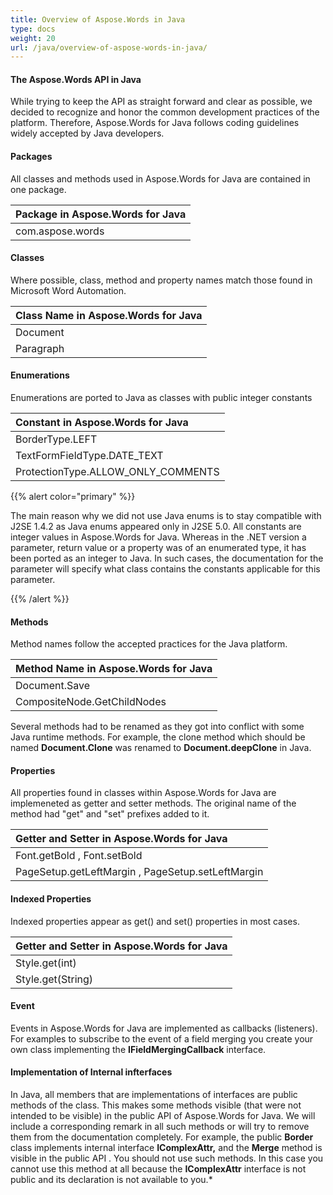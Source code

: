 ```yaml
---
title: Overview of Aspose.Words in Java
type: docs
weight: 20
url: /java/overview-of-aspose-words-in-java/
---
```


#### **The Aspose.Words API in Java**

While trying to keep the API as straight forward and clear as possible, we decided to recognize and honor the common development practices of the platform. Therefore, Aspose.Words for Java follows coding guidelines widely accepted by Java developers. 

#### **Packages**

All classes and methods used in Aspose.Words for Java are contained in one package.

|Package in Aspose.Words for Java |
| :- |
|com.aspose.words |

#### **Classes**

Where possible, class, method and property names match those found in Microsoft Word Automation.

|Class Name in Aspose.Words for Java |
| :- |
|Document |
|Paragraph |

#### **Enumerations**

Enumerations are ported to Java as classes with public integer constants

|Constant in Aspose.Words for Java |
| :- |
|BorderType.LEFT |
|TextFormFieldType.DATE_TEXT |
|ProtectionType.ALLOW_ONLY_COMMENTS |
{{% alert color="primary" %}} 

The main reason why we did not use Java enums is to stay compatible with J2SE 1.4.2 as Java enums appeared only in J2SE 5.0. All constants are integer values in Aspose.Words for Java. Whereas in the .NET version a parameter, return value or a property was of an enumerated type, it has been ported as an integer to Java. In such cases, the documentation for the parameter will specify what class contains the constants applicable for this parameter. 

{{% /alert %}} 

#### **Methods**

Method names follow the accepted practices for the Java platform.

|Method Name in Aspose.Words for Java |
| :- |
|Document.Save |
|CompositeNode.GetChildNodes |
Several methods had to be renamed as they got into conflict with some Java runtime methods. For example, the clone method which should be named **Document.Clone** was renamed to **Document.deepClone** in Java.

#### **Properties**

All properties found in classes within Aspose.Words for Java are implemeneted as getter and setter methods. The original name of the method had "get" and "set" prefixes added to it.

|Getter and Setter in Aspose.Words for Java |
| :- |
|Font.getBold , Font.setBold |
|PageSetup.getLeftMargin , PageSetup.setLeftMargin |

#### **Indexed Properties**

Indexed properties appear as get() and set() properties in most cases.

|Getter and Setter in Aspose.Words for Java |
| :- |
|Style.get(int) |
|Style.get(String) |

#### **Event**

Events in Aspose.Words for Java are implemented as callbacks (listeners). For examples to subscribe to the event of a field merging you create your own class implementing the **IFieldMergingCallback** interface.

#### **Implementation of Internal infterfaces**

In Java, all members that are implementations of interfaces are public methods of the class. This makes some methods visible (that were not intended to be visible) in the public API of Aspose.Words for Java. We will include a corresponding remark in all such methods or will try to remove them from the documentation completely. For example, the public **Border** class implements internal interface **IComplexAttr,** and the **Merge** method is visible in the public API . You should not use such methods. In this case you cannot use this method at all because the **IComplexAttr** interface is not public and its declaration is not available to you.* 
